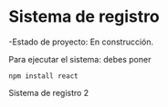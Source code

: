 <h1>Sistema de registro</h1>

-Estado de proyecto: En construcción.

Para ejecutar el sistema: debes poner 

```npm install react```

Sistema de registro 2
